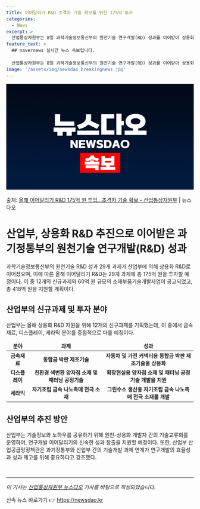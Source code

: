 ```yaml
---
title: 이어달리기 R&D 초격차 기술 확보를 위한 175억 투자
categories:
  - News
excerpt: >
  산업통상자원부는 8일 과학기술정보통신부의 원천기술 연구개발(RD) 성과를 이어받아 상용화 RD를 지원한다고 …
feature_text: >
  ## navernews 실시간 뉴스 속보입니다.

  산업통상자원부는 8일 과학기술정보통신부의 원천기술 연구개발(RD) 성과를 이어받아 상용화 RD를 지원한다고 …
image: '/assets/img/newsdao_breakingnews.jpg'
---
```


![뉴스다오 속보](/assets/img/newsdao_breakingnews.jpg)

<p>출처: <a href="https://newsdao.kr/3531" rel="dofollow">올해 이어달리기 R&D 175억 원 투입…초격차 기술 확보 - 산업통상자원부</a> | 뉴스다오</p>

<h1>산업부, 상용화 R&D 추진으로 이어받은 과기정통부의 원천기술 연구개발(R&D) 성과</h1>

<p data-ke-size="size16">과학기술정보통신부의 원천기술 R&D 성과 29개 과제가 산업부에 의해 상용화 R&D로 이어졌으며, 이에 따른 올해 이어달리기 R&D는 29개 과제에 총 175억 원을 투자할 예정이다. 이 중 12개의 신규과제와 60억 원 규모의 소재부품기술개발사업이 공고되었고, 총 418억 원을 지원할 계획이다.</p>

<h2 data-ke-size="size26">산업부의 신규과제 및 투자 분야</h2>

<p data-ke-size="size16">산업부는 올해 상용화 R&D 지원을 위해 12개의 신규과제를 기획했는데, 이 중에서 금속재료, 디스플레이, 세라믹 분야를 중점적으로 다룰 예정이다.</p>

<table>
<thead>
<tr>
<td style="text-align: center; height: 17px;"><b>분야</b></td>
<td style="text-align: center; height: 17px;"><b>과제</b></td>
<td style="text-align: center; height: 17px;"><b>성과</b></td>
</tr>
</thead>
<tbody>
<tr>
<td style="text-align: center; height: 17px;"><b>금속재료</b></td>
<td style="text-align: center; height: 17px;"><b>동합금 박판 제조기술</b></td>
<td style="text-align: center; height: 17px;"><b>자동차 및 가전 커넥터용 동합금 박판 제조기술을 상용화</b></td>
</tr>
<tr>
<td style="text-align: center; height: 17px;"><b>디스플레이</b></td>
<td style="text-align: center; height: 17px;"><b>친환경 색변환 양자점 소재 및 패터닝 공정기술</b></td>
<td style="text-align: center; height: 17px;"><b>확장현실용 양자점 소재 및 패터닝 공정기술 개발을 지원</b></td>
</tr>
<tr>
<td style="text-align: center; height: 17px;"><b>세라믹</b></td>
<td style="text-align: center; height: 17px;"><b>자기조립 금속 나노촉매 전극 소재</b></td>
<td style="text-align: center; height: 17px;"><b>그린수소 생산용 자기조립 금속 나노촉매 전극 소재를 개발</b></td>
</tr>
</tbody>
</table>

<h2 data-ke-size="size26">산업부의 추진 방안</h2>

<p data-ke-size="size16">산업부는 기술정보와 노하우를 공유하기 위해 원천-상용화 개발자 간의 기술교류회를 운영하여, 연구개발 이어달리기의 신속한 성과 창출을 지원할 예정이다. 또한, 산업부 산업공급망정책관은 과기정통부와 산업부 간의 기술개발 과제 연계가 연구개발의 효율성과 성과 제고를 위해 중요하다고 강조했다.</p>

<p data-ke-size="size16">&nbsp;</p>

<hr>

<p data-ke-size="size16"><i>이 기사는 <a href="https://newsdao.kr/3531" target="_blank" rel="noopener">산업통상자원부 뉴스다오</a> 기사를 바탕으로 작성되었습니다.</i></p> 

신속 뉴스 바로가기 👉 <a href="https://newsdao.kr" rel="dofollow">https://newsdao.kr</a>


